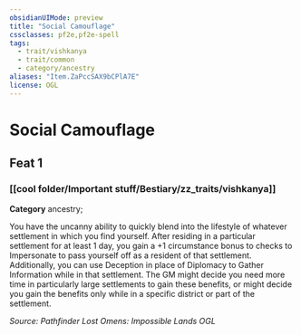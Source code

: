 ```yaml
---
obsidianUIMode: preview
title: "Social Camouflage"
cssclasses: pf2e,pf2e-spell
tags:
  - trait/vishkanya
  - trait/common
  - category/ancestry
aliases: "Item.ZaPccSAX9bCPlA7E"
license: OGL
---
```

# Social Camouflage
## Feat 1
### [[cool folder/Important stuff/Bestiary/zz_traits/vishkanya]]

**Category** ancestry; 




You have the uncanny ability to quickly blend into the lifestyle of whatever settlement in which you find yourself. After residing in a particular settlement for at least 1 day, you gain a +1 circumstance bonus to checks to Impersonate to pass yourself off as a resident of that settlement. Additionally, you can use Deception in place of Diplomacy to Gather Information while in that settlement. The GM might decide you need more time in particularly large settlements to gain these benefits, or might decide you gain the benefits only while in a specific district or part of the settlement.

*Source: Pathfinder Lost Omens: Impossible Lands*
*OGL*